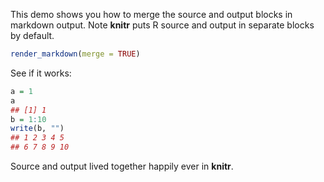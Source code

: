 This demo shows you how to merge the source and output blocks in markdown output. Note **knitr** puts R source and output in separate blocks by default.


```r
render_markdown(merge = TRUE)
```


See if it works:


```r
a = 1
a
## [1] 1
b = 1:10
write(b, "")
## 1 2 3 4 5
## 6 7 8 9 10
```


Source and output lived together happily ever in **knitr**.
